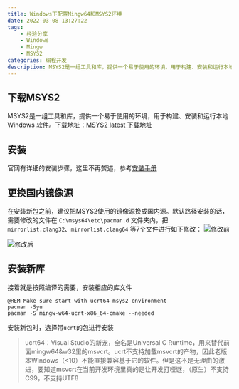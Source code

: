 ```yaml
---
title: Windows下配置Mingw64和MSYS2环境
date: 2022-03-08 13:27:22
tags:
    - 经验分享
    - Windows
    - Mingw
    - MSYS2
categories: 编程开发
description: MSYS2是一组工具和库，提供一个易于使用的环境，用于构建、安装和运行本地 Windows 软件。
---
```


##  下载MSYS2

MSYS2是一组工具和库，提供一个易于使用的环境，用于构建、安装和运行本地 Windows 软件。下载地址：[MSYS2 latest 下载地址](https://www.msys2.org/)

## 安装

官网有详细的安装步骤，这里不再赘述，参考[安装手册](https://www.msys2.org/)
 
##  更换国内镜像源
在安装新包之前，建议把MSYS2使用的镜像源换成国内源。默认路径安装的话，需要修改的文件在 `C:\msys64\etc\pacman.d` 文件夹内，把`mirrorlist.clang32`、`mirrorlist.clang64` 等7个文件进行如下修改：
![修改前](https://img-blog.csdnimg.cn/cb5f817ca63c4a16b3dea6f87e44d50d.png?x-oss-process=image/watermark,type_d3F5LXplbmhlaQ,shadow_50,text_Q1NETiBAQml0X0xlZw==,size_20,color_FFFFFF,t_70,g_se,x_16)

![修改后](https://img-blog.csdnimg.cn/e716e870e2c04e9e9f389651f9ba8763.png?x-oss-process=image/watermark,type_d3F5LXplbmhlaQ,shadow_50,text_Q1NETiBAQml0X0xlZw==,size_20,color_FFFFFF,t_70,g_se,x_16)


## 安装新库

接着就是按照编译的需要，安装相应的库文件
```
@REM Make sure start with ucrt64 msys2 environment
pacman -Syu 
pacman -S mingw-w64-ucrt-x86_64-cmake --needed
```

安装新包时，选择带`ucrt`的包进行安装

>ucrt64：Visual Studio的新宠，全名是Universal C Runtime，用来替代前面mingw64&w32里的msvcrt。ucrt不支持加载msvcrt的产物，因此老版本Windows（<10）不能直接兼容基于它的软件。但是这不是无理由的激进，要知道msvcrt在当前开发环境里真的是让开发打哑谜，（原生）不支持C99，不支持UTF8
